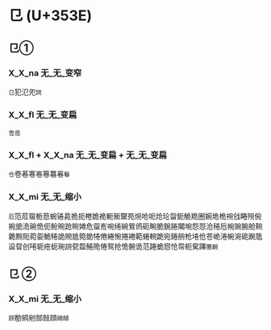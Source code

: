 # 㔾 (U+353E)

## 㔾①

### X_X_na 无_无_变窄
`㔾`犯氾夗`䛄`

### X_X_fl 无_无_变扁
`㕀卺`

### X_X_fl + X_X_na 无_无_变扁 + 无_无_变扁
`仓`卷菤寋㟡箞篹㒽`鬈`

### X_X_mi 无_无_缩小 
`厄`笵苊䗕栀葾蜿锩䳃㧪扼棬姽祪軛䝈䵫苑焥呛呃炝玱㽜鈪觤䍯圈婉垝桅䘼戗睠㱧倇捥㫉洈碗佹伌䲝晼跄睕婘危䖤峞啘绻綩鴛鸧砈畹脆鋺腃闂埦怨㤪沧䅚卮椀豌腕舱䩩臲黦阨菀妴鮠䊎詭䝹尯箢䤥犈倦綣惋捲裷範蜷䡝跪宛錈䑱枪埢伧苍峗淃帵涴硊踠卼䀀眢创啳轭疮蚅琬䛷㼝盌䱧陒惓鸳抢恑䯛诡范踡蛫惌怆㠾枙駌蹮`蔨䩊`

## 㔾 ②

### X_X_mi 无_无_缩小
`顾`勌鹓剜䣀㩻頋`鵷頠`